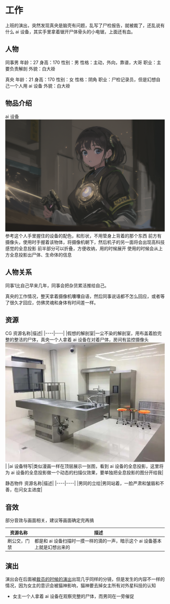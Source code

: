 # 工作

上班的演出，突然发现真央是脑壳有问题，乱写了尸检报告，就被裁了，还乱说有什么 ai 设备，其实手里拿着锯开尸体骨头的小电锯，上面还有血。

## 人物

同事男
年龄：27
身高：170
性别：男
性格：主动，外向，靠谱，大哥
职业：主要负责解剖
外貌：白大褂

真央
年龄：21
身高：170
性别：女
性格：阴角
职业：尸检记录员，但是幻想自己一个人用 ai 设备
外貌：白大褂

## 物品介绍

ai 设备
![参考图](./%E5%8F%82%E8%80%83%E5%9B%BE/%E6%89%AB%E6%8F%8F%E4%BB%AA.png)
参考这个人手里握住的设备的配色，和形状，不用管身上背着的那个东西
前方有摄像头，使用时手握着该物体，将摄像机朝下，然后机子的另一面将会出现高科技感觉的全息投影
前半部分可以折叠，方便收纳，用的时候展开
使用的时候会从上方全息投影出尸体、生命体的信息

## 人物关系

同事1比自己早来几年，同事会把杂货累活推给自己。

真央的工作情况，整天拿着摄像机囔囔自语，然后同事说话都不怎么回应，或者等了很久才回应，仿佛灵魂和身体有时间差一样。

## 资源

CG
资源名称|描述|
|----|----|
|假想的解剖室|一尘不染的解剖室，用布盖着脸完整的整洁的尸体，真央一个人拿着 ai 设备在对着尸体，房间有监控摄像头![参考](./参考图/%E8%A7%A3%E5%89%96%E5%AE%A4%E7%9A%84%E6%A0%B7%E5%AD%90.webp)|
|ai 设备特写|类似漫画一样在顶层展示一张图，看到 ai 设备的全息投影，这里将为 ai 设备的全息投影做一个动态的扫描仪效果，要单独把全息投影的图分开给我|

静态物件
资源名称|描述|
|----|----|
|男同的立绘|男同站着，一脸严肃和皱眉和不善，在问女主进度|

## 音效

部分音效与画面相关，建议等画面确定完再搞

资源名称|描述|
|----|----|
|刷公交，门禁|都是和 ai 设备扫描时一摸一样的滴的一声，暗示这个 ai 设备基本上就是幻想出来的|

## 演出

演出会在后面被[裁员的时候的演出](../%E8%A3%81%E5%91%98%E4%B8%8E%E7%99%AB%E7%8B%82%E7%9A%84%E6%8A%A5%E5%91%8A/readme.md#演出)出现几乎同样的分镜，但是发生的内容不一样的情况，因为女主的意识会被猫神影响，猫神要去掉女主所有对外星科技的认知

- 女主一个人拿着 ai 设备在观察完整的尸体，而男同在一旁催促
